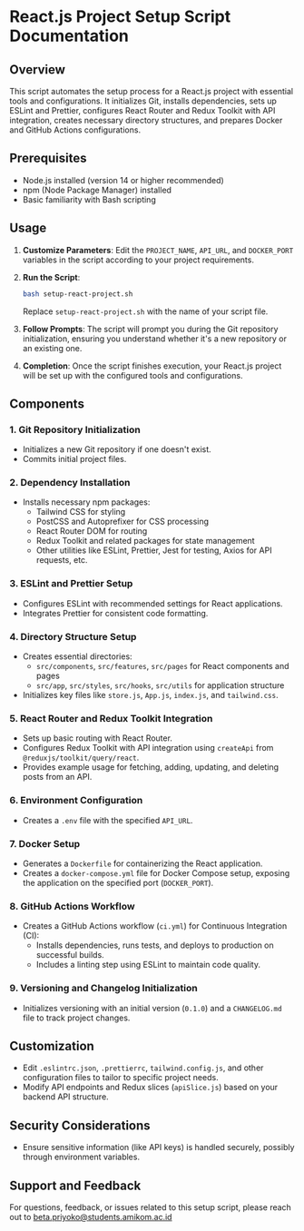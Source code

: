# React.js Project Setup Script Documentation

## Overview
This script automates the setup process for a React.js project with essential tools and configurations. It initializes Git, installs dependencies, sets up ESLint and Prettier, configures React Router and Redux Toolkit with API integration, creates necessary directory structures, and prepares Docker and GitHub Actions configurations.

## Prerequisites
- Node.js installed (version 14 or higher recommended)
- npm (Node Package Manager) installed
- Basic familiarity with Bash scripting

## Usage
1. **Customize Parameters**: Edit the `PROJECT_NAME`, `API_URL`, and `DOCKER_PORT` variables in the script according to your project requirements.

2. **Run the Script**:
   ```bash
   bash setup-react-project.sh
   ```

   Replace `setup-react-project.sh` with the name of your script file.

3. **Follow Prompts**: The script will prompt you during the Git repository initialization, ensuring you understand whether it's a new repository or an existing one.

4. **Completion**: Once the script finishes execution, your React.js project will be set up with the configured tools and configurations.

## Components
### 1. Git Repository Initialization
- Initializes a new Git repository if one doesn't exist.
- Commits initial project files.

### 2. Dependency Installation
- Installs necessary npm packages:
  - Tailwind CSS for styling
  - PostCSS and Autoprefixer for CSS processing
  - React Router DOM for routing
  - Redux Toolkit and related packages for state management
  - Other utilities like ESLint, Prettier, Jest for testing, Axios for API requests, etc.

### 3. ESLint and Prettier Setup
- Configures ESLint with recommended settings for React applications.
- Integrates Prettier for consistent code formatting.

### 4. Directory Structure Setup
- Creates essential directories:
  - `src/components`, `src/features`, `src/pages` for React components and pages
  - `src/app`, `src/styles`, `src/hooks`, `src/utils` for application structure
- Initializes key files like `store.js`, `App.js`, `index.js`, and `tailwind.css`.

### 5. React Router and Redux Toolkit Integration
- Sets up basic routing with React Router.
- Configures Redux Toolkit with API integration using `createApi` from `@reduxjs/toolkit/query/react`.
- Provides example usage for fetching, adding, updating, and deleting posts from an API.

### 6. Environment Configuration
- Creates a `.env` file with the specified `API_URL`.

### 7. Docker Setup
- Generates a `Dockerfile` for containerizing the React application.
- Creates a `docker-compose.yml` file for Docker Compose setup, exposing the application on the specified port (`DOCKER_PORT`).

### 8. GitHub Actions Workflow
- Creates a GitHub Actions workflow (`ci.yml`) for Continuous Integration (CI):
  - Installs dependencies, runs tests, and deploys to production on successful builds.
  - Includes a linting step using ESLint to maintain code quality.

### 9. Versioning and Changelog Initialization
- Initializes versioning with an initial version (`0.1.0`) and a `CHANGELOG.md` file to track project changes.

## Customization
- Edit `.eslintrc.json`, `.prettierrc`, `tailwind.config.js`, and other configuration files to tailor to specific project needs.
- Modify API endpoints and Redux slices (`apiSlice.js`) based on your backend API structure.

## Security Considerations
- Ensure sensitive information (like API keys) is handled securely, possibly through environment variables.

## Support and Feedback
For questions, feedback, or issues related to this setup script, please reach out to beta.priyoko@students.amikom.ac.id
